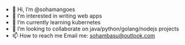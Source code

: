 - 👋 Hi, I’m @sohamangoes
- 👀 I’m interested in writing web apps
- 🌱 I’m currently learning kubernetes
- 💞️ I’m looking to collaborate on java/python/golang/nodejs projects
- 📫 How to reach me Email me: sohambasu@outlook.com

<!---
sohamangoes/sohamangoes is a ✨ special ✨ repository because its `README.md` (this file) appears on your GitHub profile.
You can click the Preview link to take a look at your changes.
--->
